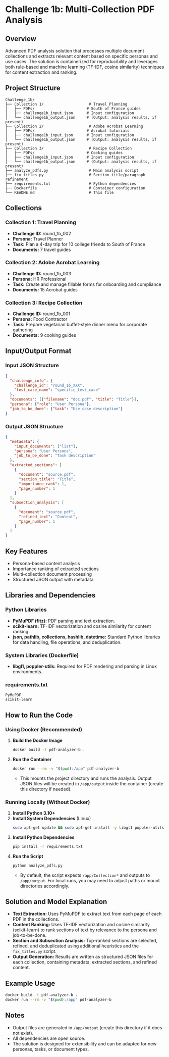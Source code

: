 # Challenge 1b: Multi-Collection PDF Analysis

## Overview
Advanced PDF analysis solution that processes multiple document collections and extracts relevant content based on specific personas and use cases. The solution is containerized for reproducibility and leverages both rule-based and machine learning (TF-IDF, cosine similarity) techniques for content extraction and ranking.

## Project Structure
```
Challenge_1b/
├── Collection 1/                    # Travel Planning
│   ├── PDFs/                       # South of France guides
│   ├── challenge1b_input.json      # Input configuration
│   └── challenge1b_output.json     # (Output: analysis results, if present)
├── Collection 2/                    # Adobe Acrobat Learning
│   ├── PDFs/                       # Acrobat tutorials
│   ├── challenge1b_input.json      # Input configuration
│   └── challenge1b_output.json     # (Output: analysis results, if present)
├── Collection 3/                    # Recipe Collection
│   ├── PDFs/                       # Cooking guides
│   ├── challenge1b_input.json      # Input configuration
│   └── challenge1b_output.json     # (Output: analysis results, if present)
├── analyze_pdfs.py                  # Main analysis script
├── fix_titles.py                    # Section title/paragraph refinement
├── requirements.txt                 # Python dependencies
├── Dockerfile                       # Container configuration
└── README.md                        # This file
```

## Collections

### Collection 1: Travel Planning
- **Challenge ID:** round_1b_002
- **Persona:** Travel Planner
- **Task:** Plan a 4-day trip for 10 college friends to South of France
- **Documents:** 7 travel guides

### Collection 2: Adobe Acrobat Learning
- **Challenge ID:** round_1b_003
- **Persona:** HR Professional
- **Task:** Create and manage fillable forms for onboarding and compliance
- **Documents:** 15 Acrobat guides

### Collection 3: Recipe Collection
- **Challenge ID:** round_1b_001
- **Persona:** Food Contractor
- **Task:** Prepare vegetarian buffet-style dinner menu for corporate gathering
- **Documents:** 9 cooking guides

## Input/Output Format

### Input JSON Structure
```json
{
  "challenge_info": {
    "challenge_id": "round_1b_XXX",
    "test_case_name": "specific_test_case"
  },
  "documents": [{"filename": "doc.pdf", "title": "Title"}],
  "persona": {"role": "User Persona"},
  "job_to_be_done": {"task": "Use case description"}
}
```

### Output JSON Structure
```json
{
  "metadata": {
    "input_documents": ["list"],
    "persona": "User Persona",
    "job_to_be_done": "Task description"
  },
  "extracted_sections": [
    {
      "document": "source.pdf",
      "section_title": "Title",
      "importance_rank": 1,
      "page_number": 1
    }
  ],
  "subsection_analysis": [
    {
      "document": "source.pdf",
      "refined_text": "Content",
      "page_number": 1
    }
  ]
}
```

## Key Features
- Persona-based content analysis
- Importance ranking of extracted sections
- Multi-collection document processing
- Structured JSON output with metadata

## Libraries and Dependencies

### Python Libraries
- **PyMuPDF (fitz):** PDF parsing and text extraction.
- **scikit-learn:** TF-IDF vectorization and cosine similarity for content ranking.
- **json, pathlib, collections, hashlib, datetime:** Standard Python libraries for data handling, file operations, and deduplication.

### System Libraries (Dockerfile)
- **libgl1, poppler-utils:** Required for PDF rendering and parsing in Linux environments.

### requirements.txt
```
PyMuPDF
scikit-learn
```

## How to Run the Code

### Using Docker (Recommended)
1. **Build the Docker Image**
   ```sh
   docker build -t pdf-analyzer-b .
   ```
2. **Run the Container**
   ```sh
   docker run --rm -v "$(pwd):/app" pdf-analyzer-b
   ```
   - This mounts the project directory and runs the analysis. Output JSON files will be created in `/app/output` inside the container (create this directory if needed).

### Running Locally (Without Docker)
1. **Install Python 3.10+**
2. **Install System Dependencies** (Linux)
   ```sh
   sudo apt-get update && sudo apt-get install -y libgl1 poppler-utils
   ```
3. **Install Python Dependencies**
   ```sh
   pip install -r requirements.txt
   ```
4. **Run the Script**
   ```sh
   python analyze_pdfs.py
   ```
   - By default, the script expects `/app/Collection*` and outputs to `/app/output`. For local runs, you may need to adjust paths or mount directories accordingly.

## Solution and Model Explanation

- **Text Extraction:** Uses PyMuPDF to extract text from each page of each PDF in the collections.
- **Content Ranking:** Uses TF-IDF vectorization and cosine similarity (scikit-learn) to rank sections of text by relevance to the persona and job-to-be-done.
- **Section and Subsection Analysis:** Top-ranked sections are selected, refined, and deduplicated using additional heuristics and the `fix_titles.py` script.
- **Output Generation:** Results are written as structured JSON files for each collection, containing metadata, extracted sections, and refined content.

## Example Usage

```sh
docker build -t pdf-analyzer-b .
docker run --rm -v "$(pwd):/app" pdf-analyzer-b
```

## Notes
- Output files are generated in `/app/output` (create this directory if it does not exist).
- All dependencies are open source.
- The solution is designed for extensibility and can be adapted for new personas, tasks, or document types.
